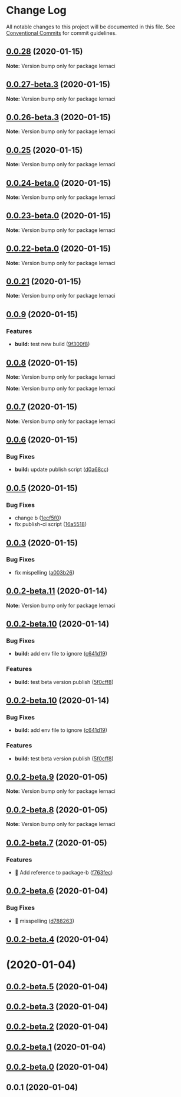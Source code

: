 # Change Log

All notable changes to this project will be documented in this file.
See [Conventional Commits](https://conventionalcommits.org) for commit guidelines.

## [0.0.28](https://github.com/slupekdevsandbox/lernaci/compare/v0.0.27-beta.3...v0.0.28) (2020-01-15)

**Note:** Version bump only for package lernaci





## [0.0.27-beta.3](https://github.com/slupekdevsandbox/lernaci/compare/v0.0.26-beta.3...v0.0.27-beta.3) (2020-01-15)

**Note:** Version bump only for package lernaci





## [0.0.26-beta.3](https://github.com/slupekdevsandbox/lernaci/compare/v0.0.25...v0.0.26-beta.3) (2020-01-15)

**Note:** Version bump only for package lernaci





## [0.0.25](https://github.com/slupekdevsandbox/lernaci/compare/v0.0.24-beta.0...v0.0.25) (2020-01-15)

**Note:** Version bump only for package lernaci





## [0.0.24-beta.0](https://github.com/slupekdevsandbox/lernaci/compare/v0.0.23-beta.0...v0.0.24-beta.0) (2020-01-15)

**Note:** Version bump only for package lernaci





## [0.0.23-beta.0](https://github.com/slupekdevsandbox/lernaci/compare/v0.0.22-beta.0...v0.0.23-beta.0) (2020-01-15)

**Note:** Version bump only for package lernaci





## [0.0.22-beta.0](https://github.com/slupekdevsandbox/lernaci/compare/v0.0.21...v0.0.22-beta.0) (2020-01-15)

**Note:** Version bump only for package lernaci





## [0.0.21](https://github.com/slupekdevsandbox/lernaci/compare/v0.0.9...v0.0.21) (2020-01-15)

**Note:** Version bump only for package lernaci





## [0.0.9](https://github.com/slupekdevsandbox/lernaci/compare/v1.0.2-beta.1...v0.0.9) (2020-01-15)


### Features

* **build:** test new build ([9f300f8](https://github.com/slupekdevsandbox/lernaci/commit/9f300f87dbc3f0f672c430c6207b0c17603499d4))





## [0.0.8](https://github.com/slupekdevsandbox/lernaci/compare/v0.0.7...v0.0.8) (2020-01-15)

**Note:** Version bump only for package lernaci







**Note:** Version bump only for package lernaci





## [0.0.7](https://github.com/slupekdevsandbox/lernaci/compare/v0.0.6...v0.0.7) (2020-01-15)

**Note:** Version bump only for package lernaci





## [0.0.6](https://github.com/slupekdevsandbox/lernaci/compare/v0.0.5...v0.0.6) (2020-01-15)


### Bug Fixes

* **build:** update publish script ([d0a68cc](https://github.com/slupekdevsandbox/lernaci/commit/d0a68cc678f469f8006e01069d678eb0bd67cfd6))





## [0.0.5](https://github.com/slupekdevsandbox/lernaci/compare/v0.0.3...v0.0.5) (2020-01-15)


### Bug Fixes

* change b ([1ecf5f0](https://github.com/slupekdevsandbox/lernaci/commit/1ecf5f0c4559b06aaf045db78d71f80bf3d6c04e))
* fix publish-ci script ([16a5518](https://github.com/slupekdevsandbox/lernaci/commit/16a55182e5290cda0e17249039876a8755754d0f))





## [0.0.3](https://github.com/slupekdevsandbox/lernaci/compare/v0.0.2-beta.12...v0.0.3) (2020-01-15)


### Bug Fixes

* fix mispelling ([a003b26](https://github.com/slupekdevsandbox/lernaci/commit/a003b260aee3e0208a17a03b25c8816772a30cab))





## [0.0.2-beta.11](https://github.com/slupekdevsandbox/lernaci/compare/v0.0.2-beta.10...v0.0.2-beta.11) (2020-01-14)

**Note:** Version bump only for package lernaci





## [0.0.2-beta.10](https://github.com/slupekdevsandbox/lernaci/compare/v0.0.2-beta.9...v0.0.2-beta.10) (2020-01-14)


### Bug Fixes

* **build:** add env file to ignore ([c641d19](https://github.com/slupekdevsandbox/lernaci/commit/c641d19aab48aa3294bb855fa21bff77f8e8171b))


### Features

* **build:** test beta version publish ([5f0cff8](https://github.com/slupekdevsandbox/lernaci/commit/5f0cff813ac9c5a5c41675cfb0fc7f0fb5fd7a87))






## [0.0.2-beta.10](https://github.com/slupekdevsandbox/lernaci/compare/v0.0.2-beta.9...v0.0.2-beta.10) (2020-01-14)


### Bug Fixes

* **build:** add env file to ignore ([c641d19](https://github.com/slupekdevsandbox/lernaci/commit/c641d19aab48aa3294bb855fa21bff77f8e8171b))


### Features

* **build:** test beta version publish ([5f0cff8](https://github.com/slupekdevsandbox/lernaci/commit/5f0cff813ac9c5a5c41675cfb0fc7f0fb5fd7a87))






## [0.0.2-beta.9](https://github.com/slupekdevsandbox/lernaci/compare/v0.0.2-beta.8...v0.0.2-beta.9) (2020-01-05)

**Note:** Version bump only for package lernaci





## [0.0.2-beta.8](https://github.com/slupekdevsandbox/lernaci/compare/v0.0.2-beta.7...v0.0.2-beta.8) (2020-01-05)

**Note:** Version bump only for package lernaci





## [0.0.2-beta.7](https://github.com/slupekdevsandbox/lernaci/compare/v0.0.2-beta.6...v0.0.2-beta.7) (2020-01-05)


### Features

* 🎸 Add reference to package-b ([f763fec](https://github.com/slupekdevsandbox/lernaci/commit/f763fec566f7a326e88f826fa95acced5264dedc))





## [0.0.2-beta.6](https://github.com/slupekdevsandbox/lernaci/compare/v0.0.2-beta.5...v0.0.2-beta.6) (2020-01-04)


### Bug Fixes

* 🐛 misspelling ([d788263](https://github.com/slupekdevsandbox/lernaci/commit/d788263a1cd7154d8fa9a82c9d96009ac55cdbbb))



## [0.0.2-beta.4](https://github.com/slupekdevsandbox/lernaci/compare/v0.0.2-beta.3...v0.0.2-beta.4) (2020-01-04)





# [](https://github.com/slupekdevsandbox/lernaci/compare/v0.0.2-beta.5...v) (2020-01-04)



## [0.0.2-beta.5](https://github.com/slupekdevsandbox/lernaci/compare/v0.0.2-beta.3...v0.0.2-beta.5) (2020-01-04)



## [0.0.2-beta.3](https://github.com/slupekdevsandbox/lernaci/compare/v0.0.2-beta.2...v0.0.2-beta.3) (2020-01-04)



## [0.0.2-beta.2](https://github.com/slupekdevsandbox/lernaci/compare/v0.0.2-beta.1...v0.0.2-beta.2) (2020-01-04)



## [0.0.2-beta.1](https://github.com/slupekdevsandbox/lernaci/compare/v0.0.2-beta.0...v0.0.2-beta.1) (2020-01-04)



## [0.0.2-beta.0](https://github.com/slupekdevsandbox/lernaci/compare/v0.0.1...v0.0.2-beta.0) (2020-01-04)



## 0.0.1 (2020-01-04)
